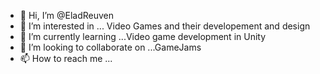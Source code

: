 - 👋 Hi, I’m @EladReuven
- 👀 I’m interested in ... Video Games and their developement and design
- 🌱 I’m currently learning ...Video game development in Unity
- 💞️ I’m looking to collaborate on ...GameJams 
- 📫 How to reach me ...

<!---
EladReuven/EladReuven is a ✨ special ✨ repository because its `README.md` (this file) appears on your GitHub profile.
You can click the Preview link to take a look at your changes.
--->
